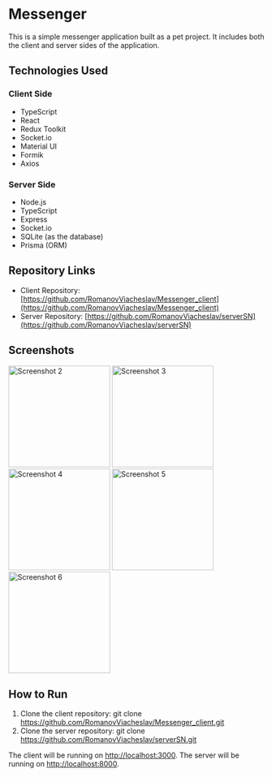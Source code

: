# Messenger

This is a simple messenger application built as a pet project. It includes both the client and server sides of the application.

## Technologies Used

### Client Side
- TypeScript
- React
- Redux Toolkit
- Socket.io
- Material UI
- Formik
- Axios

### Server Side
- Node.js
- TypeScript
- Express
- Socket.io
- SQLite (as the database)
- Prisma (ORM)

## Repository Links

- Client Repository: [https://github.com/RomanovViacheslav/Messenger_client](https://github.com/RomanovViacheslav/Messenger_client)
- Server Repository: [https://github.com/RomanovViacheslav/serverSN](https://github.com/RomanovViacheslav/serverSN)

## Screenshots

<a href="https://i.postimg.cc/xC4DszmC/54085bdcb0e1ed87424f6088485af9a8.png" target="_blank"><img src="https://i.postimg.cc/xC4DszmC/54085bdcb0e1ed87424f6088485af9a8.png" alt="Screenshot 2" width="200"></a>
<a href="https://i.postimg.cc/pV3yr9SR/7648fd957ff3efacba59868f818ddaf1.png" target="_blank"><img src="https://i.postimg.cc/pV3yr9SR/7648fd957ff3efacba59868f818ddaf1.png" alt="Screenshot 3" width="200"></a>
<a href="https://i.postimg.cc/pVmpPQqs/845122674cc8e0d9644e343e730444ec.png" target="_blank"><img src="https://i.postimg.cc/pVmpPQqs/845122674cc8e0d9644e343e730444ec.png" alt="Screenshot 4" width="200"></a>
<a href="https://i.postimg.cc/tTTGt5Yw/b0a7f46d1f66a39b07f0087dbc4e0963.png" target="_blank"><img src="https://i.postimg.cc/tTTGt5Yw/b0a7f46d1f66a39b07f0087dbc4e0963.png" alt="Screenshot 5" width="200"></a>
<a href="https://i.postimg.cc/nr98NhK1/d338672c234e02f702ed63c8c999da57.png" target="_blank"><img src="https://i.postimg.cc/nr98NhK1/d338672c234e02f702ed63c8c999da57.png" alt="Screenshot 6" width="200"></a>


## How to Run

1. Clone the client repository: git clone https://github.com/RomanovViacheslav/Messenger_client.git
2. Clone the server repository: git clone https://github.com/RomanovViacheslav/serverSN.git

The client will be running on [http://localhost:3000](http://localhost:3000).
The server will be running on [http://localhost:8000](http://localhost:8000).

